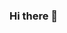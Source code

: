 ### Hi there 👋

<!--
**RajaSubramanianV/RajaSubramanianV** is a ✨ _special_ ✨ repository because its `README.md` (this file) appears on your GitHub profile.
